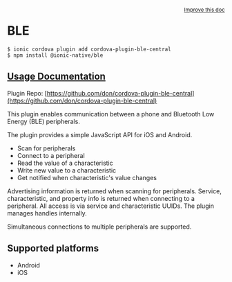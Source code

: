 <a style="float:right;font-size:12px;" href="http://github.com/ionic-team/ionic-native/edit/master/src/@ionic-native/plugins/ble/index.ts#L7">
  Improve this doc
</a>

# BLE

```
$ ionic cordova plugin add cordova-plugin-ble-central
$ npm install @ionic-native/ble
```

## [Usage Documentation](https://ionicframework.com/docs/native/ble/)

Plugin Repo: [https://github.com/don/cordova-plugin-ble-central](https://github.com/don/cordova-plugin-ble-central)

This plugin enables communication between a phone and Bluetooth Low Energy (BLE) peripherals.

The plugin provides a simple JavaScript API for iOS and Android.

- Scan for peripherals
- Connect to a peripheral
- Read the value of a characteristic
- Write new value to a characteristic
- Get notified when characteristic's value changes

Advertising information is returned when scanning for peripherals. Service, characteristic, and property info is returned when connecting to a peripheral. All access is via service and characteristic UUIDs. The plugin manages handles internally.

Simultaneous connections to multiple peripherals are supported.

## Supported platforms
- Android
- iOS



